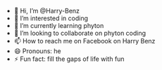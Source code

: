 - 👋 Hi, I’m @Harry-Benz
- 👀 I’m interested in coding 
- 🌱 I’m currently learning phyton
- 💞️ I’m looking to collaborate on phyton coding 
- 📫 How to reach me on Facebook on Harry Benz 
- 😄 Pronouns: he
- ⚡ Fun fact: fill the gaps of life with fun

<!---
Harry-Benz/Harry-Benz is a ✨ special ✨ repository because its `README.md` (this file) appears on your GitHub profile.
You can click the Preview link to take a look at your changes.
--->
